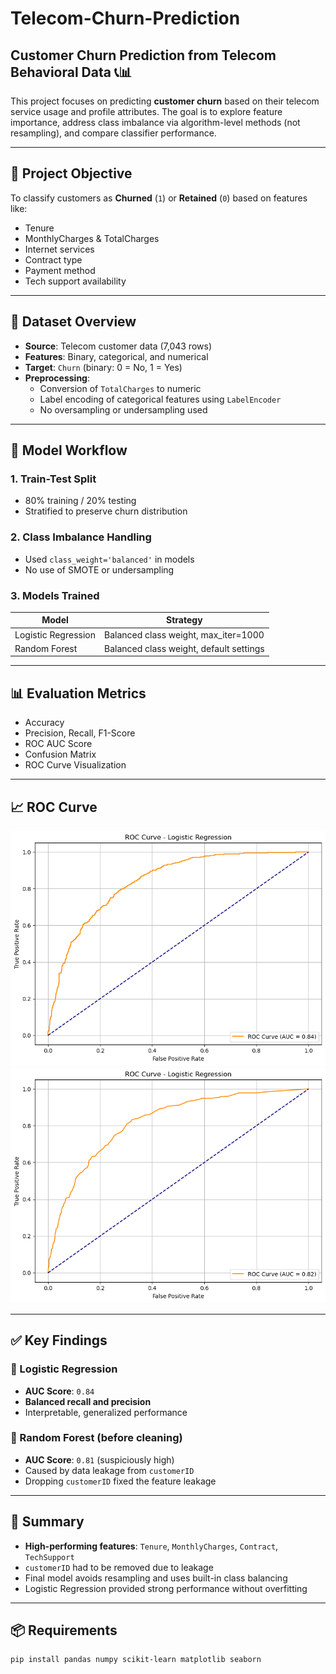 # Telecom-Churn-Prediction


## Customer Churn Prediction from Telecom Behavioral Data 📞📊

This project focuses on predicting **customer churn** based on their telecom service usage and profile attributes. The goal is to explore feature importance, address class imbalance via algorithm-level methods (not resampling), and compare classifier performance.

---

## 📌 Project Objective

To classify customers as **Churned** (`1`) or **Retained** (`0`) based on features like:

- Tenure
- MonthlyCharges & TotalCharges
- Internet services
- Contract type
- Payment method
- Tech support availability

---

## 📁 Dataset Overview

- **Source**: Telecom customer data (7,043 rows)
- **Features**: Binary, categorical, and numerical
- **Target**: `Churn` (binary: 0 = No, 1 = Yes)
- **Preprocessing**:
  - Conversion of `TotalCharges` to numeric
  - Label encoding of categorical features using `LabelEncoder`
  - No oversampling or undersampling used

---

## 🧠 Model Workflow

### 1. **Train-Test Split**
- 80% training / 20% testing
- Stratified to preserve churn distribution

### 2. **Class Imbalance Handling**
- Used `class_weight='balanced'` in models
- No use of SMOTE or undersampling

### 3. **Models Trained**

| Model               | Strategy                                  |
|--------------------|-------------------------------------------|
| Logistic Regression | Balanced class weight, max_iter=1000     |
| Random Forest       | Balanced class weight, default settings  |

---

## 📊 Evaluation Metrics

- Accuracy
- Precision, Recall, F1-Score
- ROC AUC Score
- Confusion Matrix
- ROC Curve Visualization

---

## 📈 ROC Curve

![ROC Curve - Logistic Regression](output-logreg.png)
![ROC Curve - Random Forest](output-rf.png)

---

## ✅ Key Findings

### 🔹 Logistic Regression
- **AUC Score**: `0.84`
- **Balanced recall and precision**
- Interpretable, generalized performance

### 🔹 Random Forest (before cleaning)
- **AUC Score**: `0.81` (suspiciously high)
- Caused by data leakage from `customerID`
- Dropping `customerID` fixed the feature leakage

---

## 🧠 Summary

- **High-performing features**: `Tenure`, `MonthlyCharges`, `Contract`, `TechSupport`
- `customerID` had to be removed due to leakage
- Final model avoids resampling and uses built-in class balancing
- Logistic Regression provided strong performance without overfitting

---

## 📦 Requirements

```bash
pip install pandas numpy scikit-learn matplotlib seaborn
